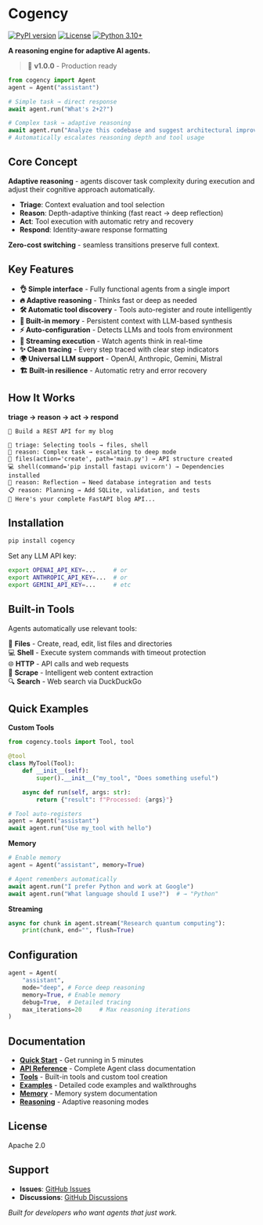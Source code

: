 # Cogency

[![PyPI version](https://badge.fury.io/py/cogency.svg)](https://badge.fury.io/py/cogency)
[![License](https://img.shields.io/badge/License-Apache_2.0-blue.svg)](https://opensource.org/licenses/Apache-2.0)
[![Python 3.10+](https://img.shields.io/badge/python-3.10+-blue.svg)](https://www.python.org/downloads/)

**A reasoning engine for adaptive AI agents.**

> 🎯 **v1.0.0** - Production ready

```python
from cogency import Agent
agent = Agent("assistant")

# Simple task → direct response
await agent.run("What's 2+2?")

# Complex task → adaptive reasoning
await agent.run("Analyze this codebase and suggest architectural improvements")
# Automatically escalates reasoning depth and tool usage
```

## Core Concept

**Adaptive reasoning** - agents discover task complexity during execution and adjust their cognitive approach automatically.

- **Triage**: Context evaluation and tool selection
- **Reason**: Depth-adaptive thinking (fast react → deep reflection)
- **Act**: Tool execution with automatic retry and recovery
- **Respond**: Identity-aware response formatting

**Zero-cost switching** - seamless transitions preserve full context.

## Key Features

- **👌 Simple interface** - Fully functional agents from a single import
- **🔥 Adaptive reasoning** - Thinks fast or deep as needed
- **🛠️ Automatic tool discovery** - Tools auto-register and route intelligently
- **🧠 Built-in memory** - Persistent context with LLM-based synthesis
- **⚡️ Auto-configuration** - Detects LLMs and tools from environment
- **🌊 Streaming execution** - Watch agents think in real-time
- **✨ Clean tracing** - Every step traced with clear step indicators
- **🌍 Universal LLM support** - OpenAI, Anthropic, Gemini, Mistral
- **🏗️ Built-in resilience** - Automatic retry and error recovery

## How It Works

**triage → reason → act → respond**

```
👤 Build a REST API for my blog

🔧 triage: Selecting tools → files, shell
🧠 reason: Complex task → escalating to deep mode
📁 files(action='create', path='main.py') → API structure created
💻 shell(command='pip install fastapi uvicorn') → Dependencies installed
🧠 reason: Reflection → Need database integration and tests
📋 reason: Planning → Add SQLite, validation, and tests
🤖 Here's your complete FastAPI blog API...
```

## Installation

```bash
pip install cogency
```

Set any LLM API key:

```bash
export OPENAI_API_KEY=...     # or
export ANTHROPIC_API_KEY=...  # or
export GEMINI_API_KEY=...     # etc
```

## Built-in Tools

Agents automatically use relevant tools:

📁 **Files** - Create, read, edit, list files and directories  
💻 **Shell** - Execute system commands with timeout protection  
🌐 **HTTP** - API calls and web requests  
📖 **Scrape** - Intelligent web content extraction  
🔍 **Search** - Web search via DuckDuckGo  

## Quick Examples

**Custom Tools**

```python
from cogency.tools import Tool, tool

@tool
class MyTool(Tool):
    def __init__(self):
        super().__init__("my_tool", "Does something useful")

    async def run(self, args: str):
        return {"result": f"Processed: {args}"}

# Tool auto-registers
agent = Agent("assistant")
await agent.run("Use my_tool with hello")
```

**Memory**

```python
# Enable memory
agent = Agent("assistant", memory=True)

# Agent remembers automatically
await agent.run("I prefer Python and work at Google")
await agent.run("What language should I use?")  # → "Python"
```

**Streaming**

```python
async for chunk in agent.stream("Research quantum computing"):
    print(chunk, end="", flush=True)
```

## Configuration

```python
agent = Agent(
    "assistant",
    mode="deep", # Force deep reasoning
    memory=True, # Enable memory
    debug=True,  # Detailed tracing
    max_iterations=20     # Max reasoning iterations
)
```

## Documentation

- **[Quick Start](docs/quickstart.md)** - Get running in 5 minutes
- **[API Reference](docs/api.md)** - Complete Agent class documentation
- **[Tools](docs/tools.md)** - Built-in tools and custom tool creation
- **[Examples](docs/examples.md)** - Detailed code examples and walkthroughs
- **[Memory](docs/memory.md)** - Memory system documentation
- **[Reasoning](docs/reasoning.md)** - Adaptive reasoning modes

## License

Apache 2.0

## Support

- **Issues**: [GitHub Issues](https://github.com/iteebz/cogency/issues)
- **Discussions**: [GitHub Discussions](https://github.com/iteebz/cogency/discussions)

*Built for developers who want agents that just work.*